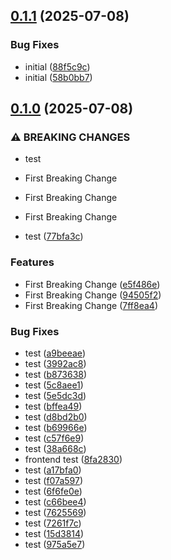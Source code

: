 ## [0.1.1](https://github.com/Reetwiz/fellowblogcicd/compare/v0.1.0...v0.1.1) (2025-07-08)


### Bug Fixes

* initial ([88f5c9c](https://github.com/Reetwiz/fellowblogcicd/commit/88f5c9cbcc7f04a018e07242a7b389f293631b0e))
* initial ([58b0bb7](https://github.com/Reetwiz/fellowblogcicd/commit/58b0bb7c0b0936f463cd03ecd27b359e1b24d065))

## [0.1.0](https://github.com/Reetwiz/fellowblogcicd/compare/8fa2830928ae5cfec6b0529c4ed08f4cd6e10a9c...v0.1.0) (2025-07-08)


### ⚠ BREAKING CHANGES

*  test
* First Breaking Change
* First Breaking Change
* First Breaking Change

*  test ([77bfa3c](https://github.com/Reetwiz/fellowblogcicd/commit/77bfa3ca16ce346a9fa1f9439d7715348f9262f7))


### Features

* First Breaking Change ([e5f486e](https://github.com/Reetwiz/fellowblogcicd/commit/e5f486e38146ec00d8bfc406a8ffcb587100bea1))
* First Breaking Change ([94505f2](https://github.com/Reetwiz/fellowblogcicd/commit/94505f2d193a972880df0796c38d7769839fc86e))
* First Breaking Change ([7ff8ea4](https://github.com/Reetwiz/fellowblogcicd/commit/7ff8ea456e110e2e895a3c8fa2a0d1bd573dbc50))


### Bug Fixes

*  test ([a9beeae](https://github.com/Reetwiz/fellowblogcicd/commit/a9beeaea7747b0feecf79fb29c09d01b8abde3f3))
*  test ([3992ac8](https://github.com/Reetwiz/fellowblogcicd/commit/3992ac810e6e07d5df488e34dcb2db5839031558))
*  test ([b873638](https://github.com/Reetwiz/fellowblogcicd/commit/b873638b81ca8eedd4a0318e7fb83d800f437b15))
*  test ([5c8aee1](https://github.com/Reetwiz/fellowblogcicd/commit/5c8aee1cc5dd489228ae143343e66d9302490128))
*  test ([5e5dc3d](https://github.com/Reetwiz/fellowblogcicd/commit/5e5dc3d0a48112642ac6f59f53ad71437e184f65))
*  test ([bffea49](https://github.com/Reetwiz/fellowblogcicd/commit/bffea49744bc7ae26f7dcf37371f0a9040bfd3d8))
*  test ([d8bd2b0](https://github.com/Reetwiz/fellowblogcicd/commit/d8bd2b05fe438750615ffe9087ba7559f436493f))
*  test ([b69966e](https://github.com/Reetwiz/fellowblogcicd/commit/b69966e5f3f518cf9c63cea0efff9572b8203d34))
*  test ([c57f6e9](https://github.com/Reetwiz/fellowblogcicd/commit/c57f6e90b56774751f46880bde848ae9c1e17c9b))
*  test ([38a668c](https://github.com/Reetwiz/fellowblogcicd/commit/38a668cf56c4d462e99fcc577d83e079c335b900))
* frontend test ([8fa2830](https://github.com/Reetwiz/fellowblogcicd/commit/8fa2830928ae5cfec6b0529c4ed08f4cd6e10a9c))
* test ([a17bfa0](https://github.com/Reetwiz/fellowblogcicd/commit/a17bfa08314555c6ccf45f30ee3d8835951cf015))
* test ([f07a597](https://github.com/Reetwiz/fellowblogcicd/commit/f07a5974ec6e87b1e36cafddd72b3ab35a2559ce))
* test ([6f6fe0e](https://github.com/Reetwiz/fellowblogcicd/commit/6f6fe0ee633da55398c38f6386b96582a13220e1))
* test ([c66bee4](https://github.com/Reetwiz/fellowblogcicd/commit/c66bee42c3d50ccdb5ac1e000f9c67462cf8839f))
* test ([7625569](https://github.com/Reetwiz/fellowblogcicd/commit/7625569540c72f3a4d41bc22f3f534e1b0ed4096))
* test ([7261f7c](https://github.com/Reetwiz/fellowblogcicd/commit/7261f7c4d9663d528a0cc1bd0d2c3eee2b87cd09))
* test ([15d3814](https://github.com/Reetwiz/fellowblogcicd/commit/15d3814ad1651d99125b99f2a65033e2e5b74fc5))
* test ([975a5e7](https://github.com/Reetwiz/fellowblogcicd/commit/975a5e73b4aad8785ee0793fadfc56a1a79282c1))


